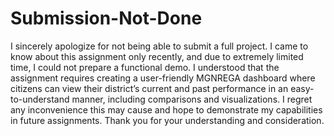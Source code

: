 # Submission-Not-Done

I sincerely apologize for not being able to submit a full project. I came to know about this assignment only recently, and due to extremely limited time, I could not prepare a functional demo. I understood that the assignment requires creating a user-friendly MGNREGA dashboard where citizens can view their district’s current and past performance in an easy-to-understand manner, including comparisons and visualizations. I regret any inconvenience this may cause and hope to demonstrate my capabilities in future assignments. Thank you for your understanding and consideration.
